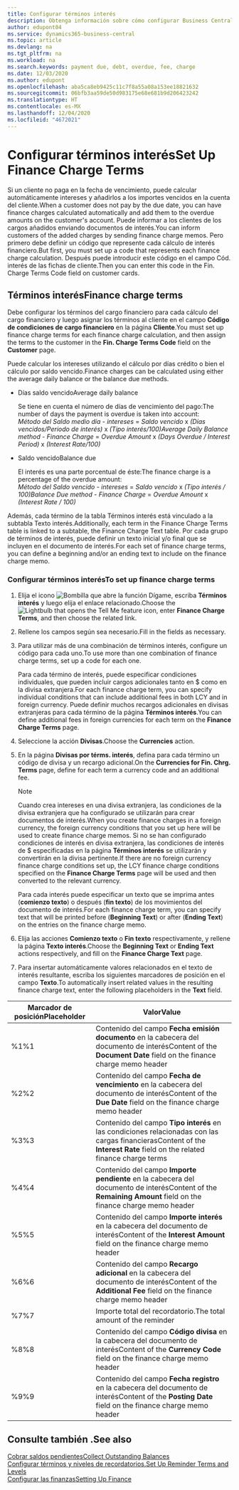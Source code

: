 ```yaml
---
title: Configurar términos interés
description: Obtenga información sobre cómo configurar Business Central para poder informar a los clientes de los cargos adicionales mediante el envío de notas de cargos financieros.
author: edupont04
ms.service: dynamics365-business-central
ms.topic: article
ms.devlang: na
ms.tgt_pltfrm: na
ms.workload: na
ms.search.keywords: payment due, debt, overdue, fee, charge
ms.date: 12/03/2020
ms.author: edupont
ms.openlocfilehash: aba5ca8eb9425c11c7f8a55a08a153ee18821632
ms.sourcegitcommit: 06bfb3aa59de50d983175e68e681b9d206423242
ms.translationtype: HT
ms.contentlocale: es-MX
ms.lasthandoff: 12/04/2020
ms.locfileid: "4672021"
---
```

# <a name="set-up-finance-charge-terms"></a><span data-ttu-id="81592-103">Configurar términos interés</span><span class="sxs-lookup"><span data-stu-id="81592-103">Set Up Finance Charge Terms</span></span>

<span data-ttu-id="81592-104">Si un cliente no paga en la fecha de vencimiento, puede calcular automáticamente intereses y añadirlos a los importes vencidos en la cuenta del cliente.</span><span class="sxs-lookup"><span data-stu-id="81592-104">When a customer does not pay by the due date, you can have finance charges calculated automatically and add them to the overdue amounts on the customer's account.</span></span> <span data-ttu-id="81592-105">Puede informar a los clientes de los cargos añadidos enviando documentos de interés.</span><span class="sxs-lookup"><span data-stu-id="81592-105">You can inform customers of the added charges by sending finance charge memos.</span></span> <span data-ttu-id="81592-106">Pero primero debe definir un código que represente cada cálculo de interés financiero.</span><span class="sxs-lookup"><span data-stu-id="81592-106">But first, you must set up a code that represents each finance charge calculation.</span></span> <span data-ttu-id="81592-107">Después puede introducir este código en el campo Cód. interés de las fichas de cliente.</span><span class="sxs-lookup"><span data-stu-id="81592-107">Then you can enter this code in the Fin. Charge Terms Code field on customer cards.</span></span>  

## <a name="finance-charge-terms"></a><span data-ttu-id="81592-108">Términos interés</span><span class="sxs-lookup"><span data-stu-id="81592-108">Finance charge terms</span></span>

<span data-ttu-id="81592-109">Debe configurar los términos del cargo financiero para cada cálculo del cargo financiero y luego asignar los términos al cliente en el campo **Código de condiciones de cargo financiero** en la página **Cliente**.</span><span class="sxs-lookup"><span data-stu-id="81592-109">You must set up finance charge terms for each finance charge calculation, and then assign the terms to the customer in the **Fin. Charge Terms Code** field on the **Customer** page.</span></span>

<span data-ttu-id="81592-110">Puede calcular los intereses utilizando el cálculo por días crédito o bien el cálculo por saldo vencido.</span><span class="sxs-lookup"><span data-stu-id="81592-110">Finance charges can be calculated using either the average daily balance or the balance due methods.</span></span>

* <span data-ttu-id="81592-111">Días saldo vencido</span><span class="sxs-lookup"><span data-stu-id="81592-111">Average daily balance</span></span>  
  
  <span data-ttu-id="81592-112">Se tiene en cuenta el número de días de vencimiento del pago:</span><span class="sxs-lookup"><span data-stu-id="81592-112">The number of days the payment is overdue is taken into account:</span></span>  
  <span data-ttu-id="81592-113">*Método del Saldo medio día* - *intereses* = *Saldo vencido* x *(Días vencidos/Periodo de interés)* x *(Tipo interés/100)*</span><span class="sxs-lookup"><span data-stu-id="81592-113">*Average Daily Balance method* - *Finance Charge* = *Overdue Amount* x *(Days Overdue / Interest Period)* x *(Interest Rate/100)*</span></span>

* <span data-ttu-id="81592-114">Saldo vencido</span><span class="sxs-lookup"><span data-stu-id="81592-114">Balance due</span></span>  
  
  <span data-ttu-id="81592-115">El interés es una parte porcentual de éste:</span><span class="sxs-lookup"><span data-stu-id="81592-115">The finance charge is a percentage of the overdue amount:</span></span>  
  <span data-ttu-id="81592-116">*Método del Saldo vencido* - *intereses* = *Saldo vencido* x *(Tipo interés / 100)*</span><span class="sxs-lookup"><span data-stu-id="81592-116">*Balance Due method* - *Finance Charge* = *Overdue Amount* x *(Interest Rate / 100)*</span></span>

<span data-ttu-id="81592-117">Además, cada término de la tabla Términos interés está vinculado a la subtabla Texto interés.</span><span class="sxs-lookup"><span data-stu-id="81592-117">Additionally, each term in the Finance Charge Terms table is linked to a subtable, the Finance Charge Text table.</span></span> <span data-ttu-id="81592-118">Por cada grupo de términos de interés, puede definir un texto inicial y/o final que se incluyen en el documento de interés.</span><span class="sxs-lookup"><span data-stu-id="81592-118">For each set of finance charge terms, you can define a beginning and/or an ending text to include on the finance charge memo.</span></span>

### <a name="to-set-up-finance-charge-terms"></a><span data-ttu-id="81592-119">Configurar términos interés</span><span class="sxs-lookup"><span data-stu-id="81592-119">To set up finance charge terms</span></span>

1. <span data-ttu-id="81592-120">Elija el icono ![Bombilla que abre la función Dígame](media/ui-search/search_small.png "Dígame qué desea hacer"), escriba **Términos interés** y luego elija el enlace relacionado.</span><span class="sxs-lookup"><span data-stu-id="81592-120">Choose the ![Lightbulb that opens the Tell Me feature](media/ui-search/search_small.png "Tell me what you want to do") icon, enter **Finance Charge Terms**, and then choose the related link.</span></span>  
2. <span data-ttu-id="81592-121">Rellene los campos según sea necesario.</span><span class="sxs-lookup"><span data-stu-id="81592-121">Fill in the fields as necessary.</span></span>
3. <span data-ttu-id="81592-122">Para utilizar más de una combinación de términos interés, configure un código para cada uno.</span><span class="sxs-lookup"><span data-stu-id="81592-122">To use more than one combination of finance charge terms, set up a code for each one.</span></span>

    <span data-ttu-id="81592-123">Para cada término de interés, puede especificar condiciones individuales, que pueden incluir cargos adicionales tanto en $ como en la divisa extranjera.</span><span class="sxs-lookup"><span data-stu-id="81592-123">For each finance charge term, you can specify individual conditions that can include additional fees in both LCY and in foreign currency.</span></span> <span data-ttu-id="81592-124">Puede definir muchos recargos adicionales en divisas extranjeras para cada término de la página **Términos interés**.</span><span class="sxs-lookup"><span data-stu-id="81592-124">You can define additional fees in foreign currencies for each term on the **Finance Charge Terms** page.</span></span>
4. <span data-ttu-id="81592-125">Seleccione la acción **Divisas**.</span><span class="sxs-lookup"><span data-stu-id="81592-125">Choose the **Currencies** action.</span></span>
5. <span data-ttu-id="81592-126">En la página **Divisas por térms. interés**, defina para cada término un código de divisa y un recargo adicional.</span><span class="sxs-lookup"><span data-stu-id="81592-126">On the **Currencies for Fin. Chrg. Terms** page, define for each term a currency code and an additional fee.</span></span>

    > [!NOTE]  
    > <span data-ttu-id="81592-127">Cuando crea intereses en una divisa extranjera, las condiciones de la divisa extranjera que ha configurado se utilizarán para crear documentos de interés.</span><span class="sxs-lookup"><span data-stu-id="81592-127">When you create finance charges in a foreign currency, the foreign currency conditions that you set up here will be used to create finance charge memos.</span></span> <span data-ttu-id="81592-128">Si no se han configurado condiciones de interés en divisa extranjera, las condiciones de interés de $ especificadas en la página **Términos interés** se utilizarán y convertirán en la divisa pertinente.</span><span class="sxs-lookup"><span data-stu-id="81592-128">If there are no foreign currency finance charge conditions set up, the LCY finance charge conditions specified on the **Finance Charge Terms** page will be used and then converted to the relevant currency.</span></span>

    <span data-ttu-id="81592-129">Para cada interés puede especificar un texto que se imprima antes (**comienzo texto**) o después (**fin texto**) de los movimientos del documento de interés.</span><span class="sxs-lookup"><span data-stu-id="81592-129">For each finance charge term, you can specify text that will be printed before (**Beginning Text**) or after (**Ending Text**) on the entries on the finance charge memo.</span></span>  
6. <span data-ttu-id="81592-130">Elija las acciones **Comienzo texto** o **Fin texto** respectivamente, y rellene la página **Texto interés**.</span><span class="sxs-lookup"><span data-stu-id="81592-130">Choose the **Beginning Text** or **Ending Text** actions respectively, and fill on the **Finance Charge Text** page.</span></span>
7. <span data-ttu-id="81592-131">Para insertar automáticamente valores relacionados en el texto de interés resultante, escriba los siguientes marcadores de posición en el campo **Texto**.</span><span class="sxs-lookup"><span data-stu-id="81592-131">To automatically insert related values in the resulting finance charge text, enter the following placeholders in the **Text** field.</span></span>

|<span data-ttu-id="81592-132">Marcador de posición</span><span class="sxs-lookup"><span data-stu-id="81592-132">Placeholder</span></span>|<span data-ttu-id="81592-133">Valor</span><span class="sxs-lookup"><span data-stu-id="81592-133">Value</span></span>|  
|-----------------|-----------|  
|<span data-ttu-id="81592-134">%1</span><span class="sxs-lookup"><span data-stu-id="81592-134">%1</span></span>|<span data-ttu-id="81592-135">Contenido del campo **Fecha emisión documento** en la cabecera del documento de interés</span><span class="sxs-lookup"><span data-stu-id="81592-135">Content of the **Document Date** field on the finance charge memo header</span></span>|  
|<span data-ttu-id="81592-136">%2</span><span class="sxs-lookup"><span data-stu-id="81592-136">%2</span></span>|<span data-ttu-id="81592-137">Contenido del campo **Fecha de vencimiento** en la cabecera del documento de interés</span><span class="sxs-lookup"><span data-stu-id="81592-137">Content of the **Due Date** field on the finance charge memo header</span></span>|  
|<span data-ttu-id="81592-138">%3</span><span class="sxs-lookup"><span data-stu-id="81592-138">%3</span></span>|<span data-ttu-id="81592-139">Contenido del campo **Tipo interés** en las condiciones relacionadas con las cargas financieras</span><span class="sxs-lookup"><span data-stu-id="81592-139">Content of the **Interest Rate** field on the related finance charge terms</span></span>|  
|<span data-ttu-id="81592-140">%4</span><span class="sxs-lookup"><span data-stu-id="81592-140">%4</span></span>|<span data-ttu-id="81592-141">Contenido del campo **Importe pendiente** en la cabecera del documento de interés</span><span class="sxs-lookup"><span data-stu-id="81592-141">Content of the **Remaining Amount** field on the finance charge memo header</span></span>|  
|<span data-ttu-id="81592-142">%5</span><span class="sxs-lookup"><span data-stu-id="81592-142">%5</span></span>|<span data-ttu-id="81592-143">Contenido del campo **Importe interés** en la cabecera del documento de interés</span><span class="sxs-lookup"><span data-stu-id="81592-143">Content of the **Interest Amount** field on the finance charge memo header</span></span>|  
|<span data-ttu-id="81592-144">%6</span><span class="sxs-lookup"><span data-stu-id="81592-144">%6</span></span>|<span data-ttu-id="81592-145">Contenido del campo **Recargo adicional** en la cabecera del documento de interés</span><span class="sxs-lookup"><span data-stu-id="81592-145">Content of the **Additional Fee** field on the finance charge memo header</span></span>|  
|<span data-ttu-id="81592-146">%7</span><span class="sxs-lookup"><span data-stu-id="81592-146">%7</span></span>|<span data-ttu-id="81592-147">Importe total del recordatorio.</span><span class="sxs-lookup"><span data-stu-id="81592-147">The total amount of the reminder</span></span>|  
|<span data-ttu-id="81592-148">%8</span><span class="sxs-lookup"><span data-stu-id="81592-148">%8</span></span>|<span data-ttu-id="81592-149">Contenido del campo **Código divisa** en la cabecera del documento de interés</span><span class="sxs-lookup"><span data-stu-id="81592-149">Content of the **Currency Code** field on the finance charge memo header</span></span>|  
|<span data-ttu-id="81592-150">%9</span><span class="sxs-lookup"><span data-stu-id="81592-150">%9</span></span>|<span data-ttu-id="81592-151">Contenido del campo **Fecha registro** en la cabecera del documento de interés</span><span class="sxs-lookup"><span data-stu-id="81592-151">Content of the **Posting Date** field on the finance charge memo header</span></span>|  

## <a name="see-also"></a><span data-ttu-id="81592-152">Consulte también .</span><span class="sxs-lookup"><span data-stu-id="81592-152">See also</span></span>

[<span data-ttu-id="81592-153">Cobrar saldos pendientes</span><span class="sxs-lookup"><span data-stu-id="81592-153">Collect Outstanding Balances</span></span>](receivables-collect-outstanding-balances.md)  
[<span data-ttu-id="81592-154">Configurar términos y niveles de recordatorios.</span><span class="sxs-lookup"><span data-stu-id="81592-154">Set Up Reminder Terms and Levels</span></span>](finance-setup-reminders.md)  
[<span data-ttu-id="81592-155">Configurar las finanzas</span><span class="sxs-lookup"><span data-stu-id="81592-155">Setting Up Finance</span></span>](finance-setup-finance.md)  
